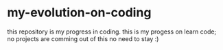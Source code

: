 # my-evolution-on-coding
this repository is my progress in coding.
this is my progess on learn code;
no projects are comming out of this no need to stay :)
